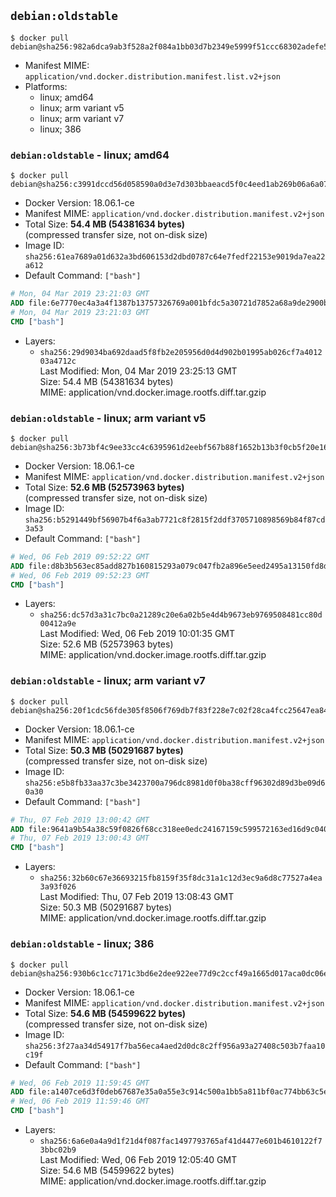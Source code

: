 ## `debian:oldstable`

```console
$ docker pull debian@sha256:982a6dca9ab3f528a2f084a1bb03d7b2349e5999f51ccc68302adefe56c1e06d
```

-	Manifest MIME: `application/vnd.docker.distribution.manifest.list.v2+json`
-	Platforms:
	-	linux; amd64
	-	linux; arm variant v5
	-	linux; arm variant v7
	-	linux; 386

### `debian:oldstable` - linux; amd64

```console
$ docker pull debian@sha256:c3991dccd56d058590a0d3e7d303bbaeacd5f0c4eed1ab269b06a6a0774ab432
```

-	Docker Version: 18.06.1-ce
-	Manifest MIME: `application/vnd.docker.distribution.manifest.v2+json`
-	Total Size: **54.4 MB (54381634 bytes)**  
	(compressed transfer size, not on-disk size)
-	Image ID: `sha256:61ea7689a01d632a3bd606153d2dbd0787c64e7fedf22153e9019da7ea22a612`
-	Default Command: `["bash"]`

```dockerfile
# Mon, 04 Mar 2019 23:21:03 GMT
ADD file:6e7770ec4a3a4f1387b13757326769a001bfdc5a30721d7852a68a9de2900b2a in / 
# Mon, 04 Mar 2019 23:21:03 GMT
CMD ["bash"]
```

-	Layers:
	-	`sha256:29d9034ba692daad5f8fb2e205956d0d4d902b01995ab026cf7a401203a4712c`  
		Last Modified: Mon, 04 Mar 2019 23:25:13 GMT  
		Size: 54.4 MB (54381634 bytes)  
		MIME: application/vnd.docker.image.rootfs.diff.tar.gzip

### `debian:oldstable` - linux; arm variant v5

```console
$ docker pull debian@sha256:3b73bf4c9ee33cc4c6395961d2eebf567b88f1652b13b3f0cb5f20e168936fea
```

-	Docker Version: 18.06.1-ce
-	Manifest MIME: `application/vnd.docker.distribution.manifest.v2+json`
-	Total Size: **52.6 MB (52573963 bytes)**  
	(compressed transfer size, not on-disk size)
-	Image ID: `sha256:b5291449bf56907b4f6a3ab7721c8f2815f2ddf3705710898569b84f87cd3a53`
-	Default Command: `["bash"]`

```dockerfile
# Wed, 06 Feb 2019 09:52:22 GMT
ADD file:d8b3b563ec85add827b160815293a079c047fb2a896e5eed2495a13150fd8da0 in / 
# Wed, 06 Feb 2019 09:52:23 GMT
CMD ["bash"]
```

-	Layers:
	-	`sha256:dc57d3a31c7bc0a21289c20e6a02b5e4d4b9673eb9769508481cc80d00412a9e`  
		Last Modified: Wed, 06 Feb 2019 10:01:35 GMT  
		Size: 52.6 MB (52573963 bytes)  
		MIME: application/vnd.docker.image.rootfs.diff.tar.gzip

### `debian:oldstable` - linux; arm variant v7

```console
$ docker pull debian@sha256:20f1cdc56fde305f8506f769db7f83f228e7c02f28ca4fcc25647ea84ec21763
```

-	Docker Version: 18.06.1-ce
-	Manifest MIME: `application/vnd.docker.distribution.manifest.v2+json`
-	Total Size: **50.3 MB (50291687 bytes)**  
	(compressed transfer size, not on-disk size)
-	Image ID: `sha256:e5b8fb33aa37c3be3423700a796dc8981d0f0ba38cff96302d89d3be09d60a30`
-	Default Command: `["bash"]`

```dockerfile
# Thu, 07 Feb 2019 13:00:42 GMT
ADD file:9641a9b54a38c59f0826f68cc318ee0edc24167159c599572163ed16d9c040c0 in / 
# Thu, 07 Feb 2019 13:00:43 GMT
CMD ["bash"]
```

-	Layers:
	-	`sha256:32b60c67e36693215fb8159f35f8dc31a1c12d3ec9a6d8c77527a4ea3a93f026`  
		Last Modified: Thu, 07 Feb 2019 13:08:43 GMT  
		Size: 50.3 MB (50291687 bytes)  
		MIME: application/vnd.docker.image.rootfs.diff.tar.gzip

### `debian:oldstable` - linux; 386

```console
$ docker pull debian@sha256:930b6c1cc7171c3bd6e2dee922ee77d9c2ccf49a1665d017aca0dc06ef356e9e
```

-	Docker Version: 18.06.1-ce
-	Manifest MIME: `application/vnd.docker.distribution.manifest.v2+json`
-	Total Size: **54.6 MB (54599622 bytes)**  
	(compressed transfer size, not on-disk size)
-	Image ID: `sha256:3f27aa34d54917f7ba56eca4aed2d0dc8c2ff956a93a27408c503b7faa10c19f`
-	Default Command: `["bash"]`

```dockerfile
# Wed, 06 Feb 2019 11:59:45 GMT
ADD file:a1407ce6d3f0deb67687e35a0a55e3c914c500a1bb5a811bf0ac774bb63c5e9c in / 
# Wed, 06 Feb 2019 11:59:46 GMT
CMD ["bash"]
```

-	Layers:
	-	`sha256:6a6e0a4a9d1f21d4f087fac1497793765af41d4477e601b4610122f73bbc02b9`  
		Last Modified: Wed, 06 Feb 2019 12:05:40 GMT  
		Size: 54.6 MB (54599622 bytes)  
		MIME: application/vnd.docker.image.rootfs.diff.tar.gzip
